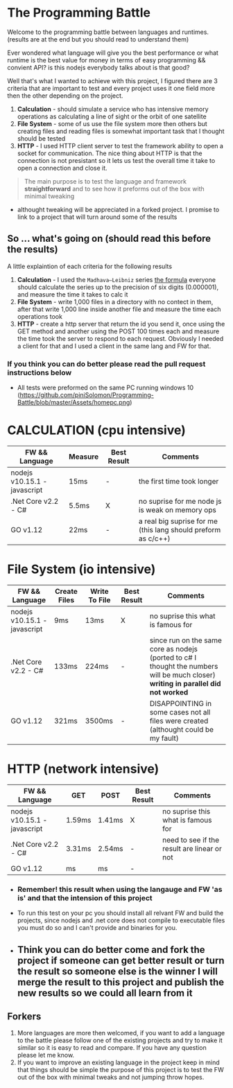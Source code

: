 # The Programming Battle
Welcome to the programming battle between languages and runtimes. (results are at the end but you should read to understand them)

Ever wondered what language will give you the best performance or what runtime is the best value for money in terms of easy programming && convient API? is this nodejs everybody talks about is that good?

Well that's what I wanted to achieve with this project, I figured there are 3 criteria that are important to test and every project uses it one field more then the other depending on the project.

1. **Calculation** - should simulate a service who has intensive memory operations as calculating a line of sight or the orbit of one satellite
2. **File System** - some of us use the file system more then others but creating files and reading files is somewhat important task that I thought should be tested
3. **HTTP** - I used HTTP client server to test the framework ability to open a socket for communication. The nice thing about HTTP is that the connection is not presistant so it lets us test the overall time it take to open a connection and close it.

>The main purpose is to test the language and framework __straightforward__ and to see how it preforms out of the box with minimal tweaking
* althought tweaking will be appreciated in a forked project. I promise to link to a project that will turn around some of the results
## So ... what's going on (should read this before the results)
A little explaintion of each criteria for the following results

1. **Calculation** - I used the `Madhava–Leibniz` series [the formula](https://github.com/piniSolomon/Programming-Battle/blob/master/Assets/formula.jpg)
everyone should calculate the series up to the precision of six digits (0.000001),
and measure the time it takes to calc it
2. **File System** - write 1,000 files in a directory with no contect in them, after that write 1,000 line inside another file and measure the time each operations took
3. **HTTP** - create a http server that return the id you send it, once using the GET method and another using the POST 100 times each and measure the time took the server to respond to each request. Obviously I needed a client for that and I used a client in the same lang and FW for that.

### **If you think you can do better please read the pull request instructions below**
* All tests were preformed on the same PC running windows 10 (https://github.com/piniSolomon/Programming-Battle/blob/master/Assets/homepc.png)

# CALCULATION (cpu intensive)
|FW && Language | Measure | Best Result| Comments
|----|-|-|-|
|nodejs v10.15.1 - javascript| 15ms|-| the first time took longer
|.Net Core v2.2 - C# | 5.5ms | X | no suprise for me node js is weak on memory ops
| GO v1.12 | 22ms |-| a real big suprise for me (this lang should preform as c/c++)

# File System (io intensive)
|FW && Language | Create Files | Write To File | Best Result| Comments
|----|-|-|-|-|
|nodejs v10.15.1 - javascript| 9ms | 13ms | X | no suprise this what is famous for
|.Net Core v2.2 - C# | 133ms | 224ms |- |since run on the same core as nodejs (ported to c# I thought the numbers will be much closer) **writing in parallel did not worked**
| GO v1.12 | 321ms |3500ms|- | DISAPPOINTING in some cases not all files were created (althought could be my fault) 

# HTTP (network intensive)
|FW && Language | GET | POST | Best Result| Comments
|----|-|-|-|-|
|nodejs v10.15.1 - javascript| 1.59ms | 1.41ms | X | no suprise this what is famous for
|.Net Core v2.2 - C# | 3.31ms | 2.54ms |- | need to see if the result are linear or not
| GO v1.12 | ms |ms|- | 

* ### Remember! this result when using the langauge and FW 'as is' and that the intension of this project
* To run this test on your pc you should install all relvant FW and build the projects, since nodejs and .net core does not compile to executable files you must do so and I can't provide and binaries for you.
* ## Think you can do better come and fork the project if someone can get better result or turn the result so someone else is the winner I will merge the result to this project and publish the new results **so we could all learn from it**

## Forkers
1. More languages are more then welcomed, if you want to add a language to the battle please follow one of the existing projects and try to make it similar so it is easy to read and compare. If you have any question please let me know.
2. If you want to improve an existing language in the project keep in mind that things should be simple the purpose of this project is to test the FW out of the box with minimal tweaks and not jumping throw hopes.
